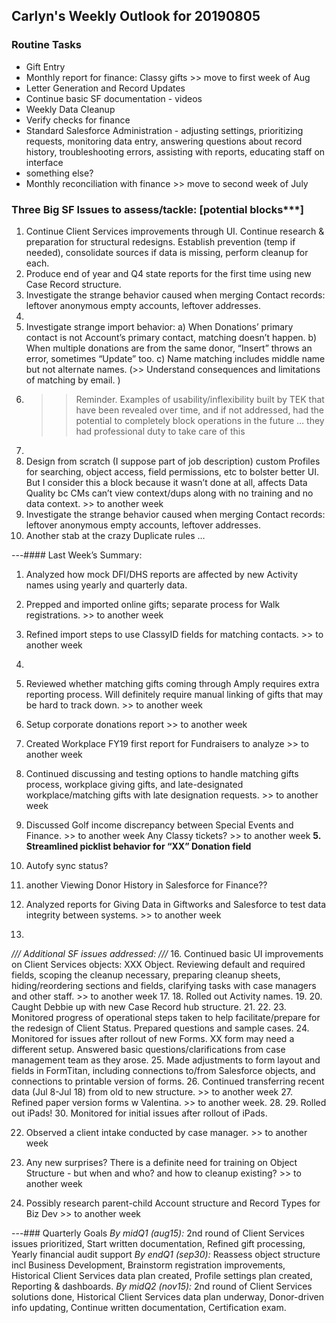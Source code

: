 ## Carlyn's Weekly Outlook for 20190805
### Routine Tasks
* Gift Entry
* Monthly report for finance: Classy gifts >> move to first week of Aug
* Letter Generation and Record Updates
* Continue basic SF documentation - videos
* Weekly Data Cleanup
* Verify checks for finance
* Standard Salesforce Administration - adjusting settings, prioritizing requests, monitoring data entry, answering questions about record history, troubleshooting errors, assisting with reports, educating staff on interface
* something else?
* Monthly reconciliation with finance  >> move to second week of July

### Three Big SF Issues to assess/tackle: [potential blocks***]
1. Continue Client Services improvements through UI.  Continue research & preparation for structural redesigns.  Establish prevention (temp if needed), consolidate sources if data is missing, perform cleanup for each.
2. Produce end of year and Q4 state reports for the first time using new Case Record structure.
3. Investigate the strange behavior caused when merging Contact records: leftover anonymous empty accounts, leftover addresses.
4. 
5. Investigate strange import behavior: a) When Donations’ primary contact is not Account’s primary contact, matching doesn’t happen.  b) When multiple donations are from the same donor, “Insert” throws an error, sometimes “Update” too.  c) Name matching includes middle name but not alternate names.  (>> Understand consequences and limitations of matching by email. )
6. > > Reminder.  Examples of usability/inflexibility built by TEK that have been revealed over time, and if not addressed, had the potential to completely block operations in the future … they had professional duty to take care of this
7. 
8. Design from scratch (I suppose part of job description) custom Profiles for searching, object access, field permissions, etc to bolster better UI.  But I consider this a block because it wasn’t done at all, affects Data Quality bc CMs can’t view context/dups along with no training and no data context. >> to another week
9. Investigate the strange behavior caused when merging Contact records: leftover anonymous empty accounts, leftover addresses.
10. Another stab at the crazy Duplicate rules …

---#### Last Week’s Summary:
1. Analyzed how mock DFI/DHS reports are affected by new Activity names using yearly and quarterly data.
2. Prepped and imported online gifts; separate process for Walk registrations.  >> to another week
3. Refined import steps to use ClassyID fields for matching contacts.  >> to another week
4. 
5. Reviewed whether matching gifts coming through Amply requires extra reporting process.  Will definitely require manual linking of gifts that may be hard to track down.  >> to another week
6. Setup corporate donations report >> to another week
7. Created Workplace FY19 first report for Fundraisers to analyze >> to another week

7. Continued discussing and testing options to handle matching gifts process, workplace giving gifts, and late-designated workplace/matching gifts with late designation requests. >> to another week
8. Discussed Golf income discrepancy between Special Events and Finance.  >> to another week
Any Classy tickets?  >> to another week
**5. Streamlined picklist behavior for “XX” Donation field**
9. Autofy sync status?
10. another Viewing Donor History in Salesforce for Finance??
11. Analyzed reports for Giving Data in Giftworks and Salesforce to test data integrity between systems.  >> to another week
12. 

*/// Additional SF issues addressed: ///*
16. Continued basic UI improvements on Client Services objects: XXX Object.  Reviewing default and required fields, scoping the cleanup necessary, preparing cleanup sheets, hiding/reordering sections and fields, clarifying tasks with case managers and other staff.  >> to another week
17. 
18. Rolled out Activity names.
19. 
20. Caught Debbie up with new Case Record hub structure.
21. 
22. 
23. Monitored progress of operational steps taken to help facilitate/prepare for the redesign of Client Status.   Prepared questions and sample cases.
24. Monitored for issues after rollout of new Forms.   XX form may need a different setup.  Answered basic questions/clarifications from case management team as they arose.
25. Made adjustments to form layout and fields in FormTitan, including connections to/from Salesforce objects, and connections to printable version of forms.
26. Continued transferring recent data (Jul 8-Jul 18) from old to new structure.  >> to another week
27. Refined paper version forms w Valentina. >> to another week.
28. 
29. Rolled out iPads!
30. Monitored for initial issues after rollout of iPads.

22. Observed a client intake conducted by case manager. >> to another week

22. Any new surprises?  There is a definite need for training on Object Structure - but when and who?  and how to cleanup existing?  >> to another week
23. Possibly research parent-child Account structure and Record Types for Biz Dev >> to another week

---### Quarterly Goals
*By midQ1 (aug15):* 2nd round of Client Services issues prioritized, Start written documentation, Refined gift processing, Yearly financial audit support
*By endQ1 (sep30):* Reassess object structure incl Business Development, Brainstorm registration improvements, Historical Client Services data plan created, Profile settings plan created, Reporting & dashboards.
*By midQ2 (nov15):* 2nd round of Client Services solutions done, Historical Client Services data plan underway, Donor-driven info updating, Continue written documentation, Certification exam.